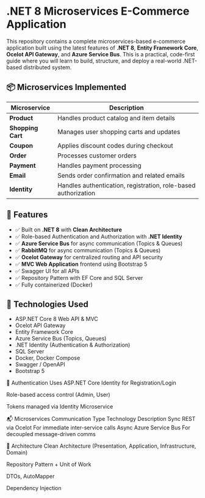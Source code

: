 # .NET 8 Microservices E-Commerce Application

This repository contains a complete microservices-based e-commerce application built using the latest features of **.NET 8**, **Entity Framework Core**, **Ocelot API Gateway**, and **Azure Service Bus**. This is a practical, code-first guide where you will learn to build, structure, and deploy a real-world .NET-based distributed system.

## 📦 Microservices Implemented

| Microservice       | Description |
|--------------------|-------------|
| **Product**        | Handles product catalog and item details |
| **Shopping Cart**  | Manages user shopping carts and updates |
| **Coupon**         | Applies discount codes during checkout |
| **Order**          | Processes customer orders |
| **Payment**        | Handles payment processing |
| **Email**          | Sends order confirmation and related emails |
| **Identity**       | Handles authentication, registration, role-based authorization |

## 🎯 Features

- ✅ Built on **.NET 8** with **Clean Architecture**
- ✅ Role-based Authentication and Authorization with **.NET Identity**
- ✅ **Azure Service Bus** for async communication (Topics & Queues)
- ✅ **RabbitMQ** for async communication (Topics & Queues)
- ✅ **Ocelot Gateway** for centralized routing and API security
- ✅ **MVC Web Application** frontend using Bootstrap 5
- ✅ Swagger UI for all APIs
- ✅ Repository Pattern with EF Core and SQL Server
- ✅ Fully containerized (Docker)


## 🚀 Technologies Used

- ASP.NET Core 8 Web API & MVC
- Ocelot API Gateway
- Entity Framework Core
- Azure Service Bus (Topics, Queues)
- .NET Identity (Authentication & Authorization)
- SQL Server
- Docker, Docker Compose
- Swagger / OpenAPI
- Bootstrap 5

🔐 Authentication
Uses ASP.NET Core Identity for Registration/Login

Role-based access control (Admin, User)

Tokens managed via Identity Microservice

📬 Microservices Communication
Type	Technology	Description
Sync	REST via Ocelot	For immediate inter-service calls
Async	Azure Service Bus	For decoupled message-driven comms

🧱 Architecture
Clean Architecture (Presentation, Application, Infrastructure, Domain)

Repository Pattern + Unit of Work

DTOs, AutoMapper

Dependency Injection
